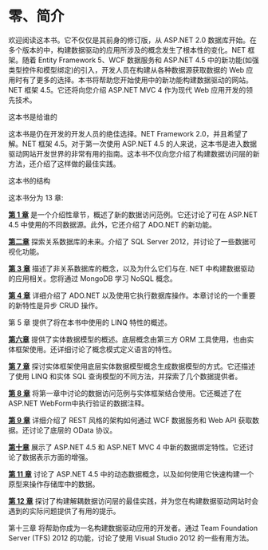 # 零、简介

欢迎阅读这本书。它不仅仅是其前身的修订版，从 ASP.NET 2.0 数据库开始。在多个版本的中，构建数据驱动的应用所涉及的概念发生了根本性的变化。NET 框架。随着 Entity Framework 5、WCF 数据服务和 ASP.NET 4.5 中的新功能(如强类型控件和模型绑定)的引入，开发人员在构建从各种数据源获取数据的 Web 应用时有了更多的选择。本书将帮助您开始使用中的新功能构建数据驱动的网站。NET 框架 4.5。它还将向您介绍 ASP.NET MVC 4 作为现代 Web 应用开发的领先技术。

这本书是给谁的

这本书是仍在开发的开发人员的绝佳选择。NET Framework 2.0，并且希望了解。NET 框架 4.5。对于第一次使用 ASP.NET 4.5 的人来说，这本书是进入数据驱动网站开发世界的非常有用的指南。这本书不仅向您介绍了构建数据访问层的新方法，还介绍了这样做的最佳实践。

这本书的结构

这本书分为 13 章:

[**第 1 章**](01.html) 是一个介绍性章节，概述了新的数据访问范例。它还讨论了可在 ASP.NET 4.5 中使用的不同数据源。此外，它还介绍了 ADO.NET 的新功能。

[**第二章**](02.html) 探索关系数据库的未来。介绍了 SQL Server 2012，并讨论了一些数据可视化功能。

[**第 3 章**](03.html) 描述了非关系数据库的概念，以及为什么它们与在. NET 中构建数据驱动的应用相关。您将通过 MongoDB 学习 NoSQL 概念。

[**第 4 章**](04.html) 详细介绍了 ADO.NET 以及使用它执行数据库操作。本章讨论的一个重要的新特性是异步 CRUD 操作。

第 5 章 提供了将在本书中使用的 LINQ 特性的概述。

[**第六章**](06.html) 提供了实体数据模型的概述。底层概念由第三方 ORM 工具使用，也由实体框架使用。还详细讨论了概念模式定义语言的特性。

[**第 7 章**](07.html) 探讨实体框架使用底层实体数据模型概念生成数据模型的方式。它还描述了使用 LINQ 和实体 SQL 查询模型的不同方法，并探索了几个数据提供者。

[**第 8 章**](08.html) 将第一章中讨论的数据访问范例与实体框架结合使用。它还概述了在 ASP.NET WebForm中执行验证的数据注释。

[**第 9 章**](09.html) 详细介绍了 REST 风格的架构如何通过 WCF 数据服务和 Web API 获取数据。还讨论了底层的 OData 协议。

[**第十章**](10.html) 展示了 ASP.NET 4.5 和 ASP.NET MVC 4 中新的数据绑定特性。它还讨论了数据表示方面的增强。

[**第 11 章**](11.html) 讨论了 ASP.NET 4.5 中的动态数据概念，以及如何使用它快速构建一个原型来操作存储库中的数据。

[**第 12 章**](12.html) 探讨了构建解耦数据访问层的最佳实践，并为您在构建数据驱动网站时会遇到的实际问题提供了有用的提示。

第十三章 将帮助你成为一名构建数据驱动应用的开发者。通过 Team Foundation Server (TFS) 2012 的功能，讨论了使用 Visual Studio 2012 的一些有用方法。